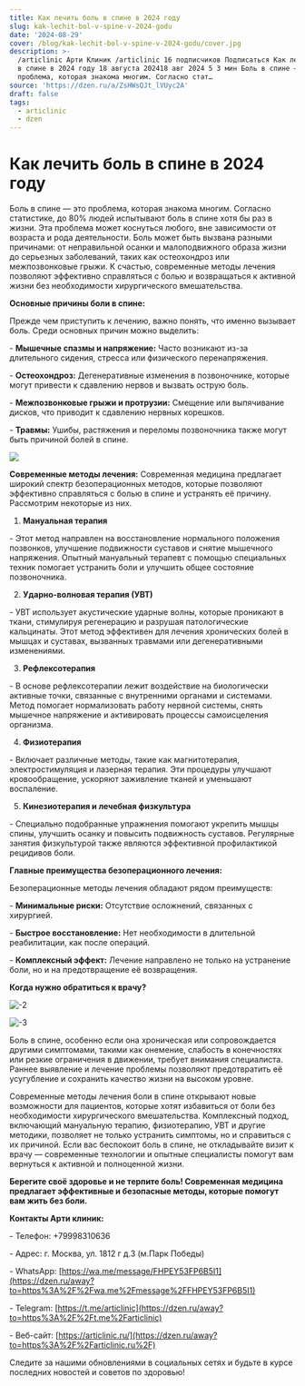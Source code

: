 ```yaml
---
title: Как лечить боль в спине в 2024 году
slug: kak-lechit-bol-v-spine-v-2024-godu
date: '2024-08-29'
cover: /blog/kak-lechit-bol-v-spine-v-2024-godu/cover.jpg
description: >-
  /articlinic Арти Клиник /articlinic 16 подписчиков Подписаться Как лечить боль
  в спине в 2024 году 18 августа 202418 авг 2024 5 3 мин Боль в спине — это
  проблема, которая знакома многим. Согласно стат…
source: 'https://dzen.ru/a/ZsHWsQJt_lVUyc2A'
draft: false
tags:
  - articlinic
  - dzen
---
```


# Как лечить боль в спине в 2024 году

Боль в спине — это проблема, которая знакома многим. Согласно статистике, до 80% людей испытывают боль в спине хотя бы раз в жизни. Эта проблема может коснуться любого, вне зависимости от возраста и рода деятельности. Боль может быть вызвана разными причинами: от неправильной осанки и малоподвижного образа жизни до серьезных заболеваний, таких как остеохондроз или межпозвонковые грыжи. К счастью, современные методы лечения позволяют эффективно справляться с болью и возвращаться к активной жизни без необходимости хирургического вмешательства.

**Основные причины боли в спине:**

Прежде чем приступить к лечению, важно понять, что именно вызывает боль. Среди основных причин можно выделить:

\- **Мышечные спазмы и напряжение:** Часто возникают из-за длительного сидения, стресса или физического перенапряжения.

\- **Остеохондроз:** Дегенеративные изменения в позвоночнике, которые могут привести к сдавлению нервов и вызвать острую боль.

\- **Межпозвонковые грыжи и протрузии:** Смещение или выпячивание дисков, что приводит к сдавлению нервных корешков.

\- **Травмы:** Ушибы, растяжения и переломы позвоночника также могут быть причиной болей в спине.

![](/blog/kak-lechit-bol-v-spine-v-2024-godu/img-0.jpg)

**Современные методы лечения:** Современная медицина предлагает широкий спектр безоперационных методов, которые позволяют эффективно справляться с болью в спине и устранять её причину. Рассмотрим некоторые из них.

1. **Мануальная терапия**

\- Этот метод направлен на восстановление нормального положения позвонков, улучшение подвижности суставов и снятие мышечного напряжения. Опытный мануальный терапевт с помощью специальных техник помогает устранить боли и улучшить общее состояние позвоночника.

2. **Ударно-волновая терапия (УВТ)**

\- УВТ использует акустические ударные волны, которые проникают в ткани, стимулируя регенерацию и разрушая патологические кальцинаты. Этот метод эффективен для лечения хронических болей в мышцах и суставах, вызванных травмами или дегенеративными изменениями.

3. **Рефлексотерапия**

\- В основе рефлексотерапии лежит воздействие на биологически активные точки, связанные с внутренними органами и системами. Метод помогает нормализовать работу нервной системы, снять мышечное напряжение и активировать процессы самоисцеления организма.

4. **Физиотерапия**

\- Включает различные методы, такие как магнитотерапия, электростимуляция и лазерная терапия. Эти процедуры улучшают кровообращение, ускоряют заживление тканей и уменьшают воспаление.

5. **Кинезиотерапия и лечебная физкультура**

\- Специально подобранные упражнения помогают укрепить мышцы спины, улучшить осанку и повысить подвижность суставов. Регулярные занятия физкультурой также являются эффективной профилактикой рецидивов боли.

**Главные преимущества безоперационного лечения:**

Безоперационные методы лечения обладают рядом преимуществ:

\- **Минимальные риски:** Отсутствие осложнений, связанных с хирургией.

\- **Быстрое восстановление:** Нет необходимости в длительной реабилитации, как после операций.

\- **Комплексный эффект:** Лечение направлено не только на устранение боли, но и на предотвращение её возвращения.

**Когда нужно обратиться к врачу?**

![-2](/blog/kak-lechit-bol-v-spine-v-2024-godu/img-1.jpg)

![-3](/blog/kak-lechit-bol-v-spine-v-2024-godu/img-2.jpg)

Боль в спине, особенно если она хроническая или сопровождается другими симптомами, такими как онемение, слабость в конечностях или резкие ограничения в движении, требует внимания специалиста. Раннее выявление и лечение проблемы позволяют предотвратить её усугубление и сохранить качество жизни на высоком уровне.

Современные методы лечения боли в спине открывают новые возможности для пациентов, которые хотят избавиться от боли без необходимости хирургического вмешательства. Комплексный подход, включающий мануальную терапию, физиотерапию, УВТ и другие методики, позволяет не только устранить симптомы, но и справиться с их причиной. Если вас беспокоит боль в спине, не откладывайте визит к врачу — современные технологии и опытные специалисты помогут вам вернуться к активной и полноценной жизни.

**Берегите своё здоровье и не терпите боль! Современная медицина предлагает эффективные и безопасные методы, которые помогут вам жить без боли.**

**Контакты Арти клиник:**

\- Телефон: +79998310636

\- Адрес: г. Москва, ул. 1812 г д.3 (м.Парк Победы)

\- WhatsApp: [https://wa.me/message/FHPEY53FP6B5I1](https://dzen.ru/away?to=https%3A%2F%2Fwa.me%2Fmessage%2FFHPEY53FP6B5I1)

\- Telegram: [https://t.me/articlinic](https://dzen.ru/away?to=https%3A%2F%2Ft.me%2Farticlinic)

\- Веб-сайт: [https://articlinic.ru/](https://dzen.ru/away?to=https%3A%2F%2Farticlinic.ru%2F)

Следите за нашими обновлениями в социальных сетях и будьте в курсе последних новостей и советов по здоровью!